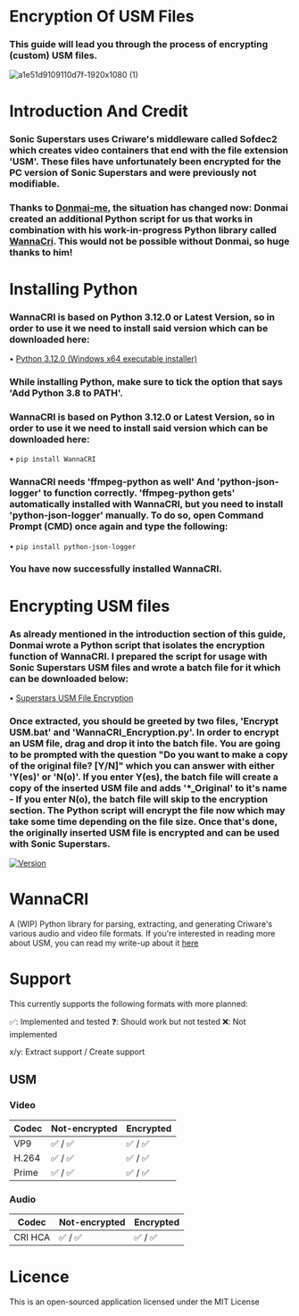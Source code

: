 # Encryption Of USM Files

### This guide will lead you through the process of encrypting (custom) USM files.

![a1e51d9109110d7f-1920x1080 (1)](https://github.com/SonicSpace/Encryption-USMs-Files/assets/88670125/bcf5fd0e-0495-418d-aac9-d26464bea23d)


# Introduction And Credit

### Sonic Superstars uses Criware's middleware called Sofdec2 which creates video containers that end with the file extension 'USM'. These files have unfortunately been encrypted for the PC version of Sonic Superstars and were previously not modifiable. 

### Thanks to [Donmai-me](https://github.com/donmai-me), the situation has changed now: Donmai created an additional Python script for us that works in combination with his work-in-progress Python library called [WannaCri](https://github.com/donmai-me/WannaCRI). This would not be possible without Donmai, so huge thanks to him!


# Installing Python

### WannaCRI is based on Python 3.12.0 or Latest Version, so in order to use it we need to install said version which can be downloaded here:

• [Python 3.12.0 (Windows x64 executable installer)](https://www.python.org/downloads/)

### While installing Python, make sure to tick the option that says 'Add Python 3.8 to PATH'.

### WannaCRI is based on Python 3.12.0 or Latest Version, so in order to use it we need to install said version which can be downloaded here:

• `pip install WannaCRI`

### WannaCRI needs 'ffmpeg-python as well' And 'python-json-logger' to function correctly. 'ffmpeg-python gets' automatically installed with WannaCRI, but you need to install 'python-json-logger' manually. To do so, open Command Prompt (CMD) once again and type the following:

• `pip install python-json-logger`

### You have now successfully installed WannaCRI.


# Encrypting USM files

### As already mentioned in the introduction section of this guide, Donmai wrote a Python script that isolates the encryption function of WannaCRI. I prepared the script for usage with Sonic Superstars USM files and wrote a batch file for it which can be downloaded below:

• [Superstars USM File Encryption](https://github.com/SonicSpace/Encryption-USMs-Files/releases/download/SSUSME/Sonic.Superstars.USM.Encryption.zip)

### Once extracted, you should be greeted by two files, 'Encrypt USM.bat' and 'WannaCRI_Encryption.py'. In order to encrypt an USM file, drag and drop it into the batch file. You are going to be prompted with the question "Do you want to make a copy of the original file? [Y/N]" which you can answer with either 'Y(es)' or 'N(o)'. If you enter Y(es), the batch file will create a copy of the inserted USM file and adds '\*\_Original' to it's name - If you enter N(o), the batch file will skip to the encryption section. The Python script will encrypt the file now which may take some time depending on the file size. Once that's done, the originally inserted USM file is encrypted and can be used with Sonic Superstars.


[![Version](https://img.shields.io/pypi/v/wannacri.svg)](https://pypi.org/project/WannaCRI)

# WannaCRI

A (WIP) Python library for parsing, extracting, and generating Criware's various audio and video file formats.
If you're interested in reading more about USM, you can read my write-up about it [here](https://listed.to/@donmai/24921/criware-s-usm-format-part-1)

# Support

This currently supports the following formats with more planned:

✅: Implemented and tested ❓: Should work but not tested ❌: Not implemented

x/y: Extract support / Create support

## USM

### Video

| Codec | Not-encrypted | Encrypted |
| ----- | ------------- | --------- |
| VP9   | ✅ / ✅       | ✅ / ✅   |
| H.264 | ✅ / ✅       | ✅ / ✅   |
| Prime | ✅ / ✅       | ✅ / ✅   |

### Audio

| Codec   | Not-encrypted | Encrypted |
| ------- | ------------- | --------- |
| CRI HCA | ✅ / ✅       | ✅ / ✅   |

# Licence

This is an open-sourced application licensed under the MIT License
